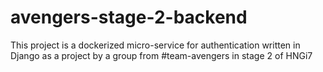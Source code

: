 # avengers-stage-2-backend
This project is a dockerized micro-service for authentication written in Django as a project by a group from #team-avengers in stage 2 of HNGi7
